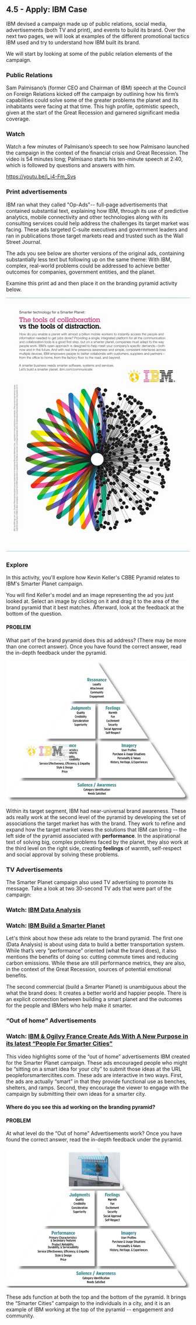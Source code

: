 ## 4.5 - Apply: IBM Case

IBM devised a campaign made up of public relations, social media, advertisements (both TV and print), and events to build its brand. Over the next two pages, we will look at examples of the different promotional tactics IBM used and try to understand how IBM built its brand.

We will start by looking at some of the public relation elements of the campaign.

### **Public Relations**

Sam Palmisano’s (former CEO and Chairman of IBM) speech at the Council on Foreign Relations kicked off the campaign by outlining how his firm’s capabilities could solve some of the greater problems the planet and its inhabitants were facing at that time.  This high profile, optimistic speech, given at the start of the Great Recession and garnered significant media coverage. 

### Watch

Watch a few minutes of Palmisano’s speech to see how Palmisano launched the campaign in the context of the financial crisis and Great Recession. The video is 54 minutes long; Palmisano starts his ten-minute speech at 2:40, which is followed by questions and answers with him.

https://youtu.be/i_j4-Fm_Svs



### **Print advertisements**

IBM ran what they called "Op-Ads"-- full-page advertisements that contained substantial text, explaining how IBM, through its use of predictive analytics, mobile connectivity and other technologies along with its consulting services could help address the challenges its target market was facing.  These ads targeted C-suite executives and government leaders and ran in publications those target markets read and trusted such as the Wall Street Journal. 

The ads you see below are shorter versions of the original ads, containing substantially less text but following up on the same theme: With IBM, complex, real-world problems could be addressed to achieve better outcomes for companies, government entities, and the planet. 

Examine this print ad and then place it on the branding pyramid activity below.

![](./collaborationvsdistraction-filtered.jpg)

 ### Explore

In this activity, you'll explore how Kevin Keller's CBBE Pyramid relates to IBM's Smarter Planet campaign.

You will find Keller's model and an image representing the ad you just looked at. Select an image by clicking on it and drag it to the area of the brand pyramid that it best matches. Afterward, look at the feedback at the bottom of the question.



#### PROBLEM

What part of the brand pyramid does this ad address? (There may be more than one correct answer). Once you have found the correct answer, read the in-depth feedback under the pyramid.

![](./ibmrebranding_keller.png)

Within its target segment, IBM had near-universal brand awareness. These ads really work at the second level of the pyramid by developing the set of associations the target market has with the brand. They work to refine and expand how the target market views the solutions that IBM can bring -- the left side of the pyramid associated with **performance**. In the aspirational text of solving big, complex problems faced by the planet, they also work at the third level on the right side, creating **feelings** of warmth, self-respect and social approval by solving these problems.

### **TV Advertisements**

The Smarter Planet campaign also used TV advertising to promote its message.  Take a look at two 30-second TV ads that were part of the campaign:

### **Watch:** [IBM Data Analysis](https://www.youtube.com/watch?v=VbhrV_OY-oc&list=PLqJeFUp_WQXqzSIyYd2U9vuiaPHyuelqG&index=6)

### **Watch:** [IBM Build a Smarter Planet](https://www.youtube.com/watch?v=ib1H-8bKhcM) 

Let's think about how these ads relate to the brand pyramid. The first one (Data Analysis)  is about using data to build a better transportation system.  While that’s very “performance” oriented (what the brand does), it also mentions the benefits of doing so: cutting commute times and reducing carbon emissions.  While these are still performance metrics, they are also, in the context of the Great Recession, sources of potential emotional benefits. 

The second commercial (build a Smarter Planet) is unambiguous about the what the brand does: It creates a better world and happier people. There is an explicit connection between building a smart planet and the outcomes for the people and IBMers who help make it smarter.   

### **“Out of home” Advertisements**

### **Watch:** [IBM & Ogilvy France Create Ads With A New Purpose in its latest “People For Smarter Cities”](https://vimeo.com/67570047)

This video highlights some of the “out of home” advertisements IBM created for the Smarter Planet campaign.  These ads encouraged people who might be “sitting on a smart idea for your city” to submit those ideas at the URL peopleforsmartercitites.com.  These ads are interactive in two ways. First, the ads are actually “smart” in that they provide functional use as benches, shelters, and ramps.  Second, they encourage the viewer to engage with the campaign by submitting their own ideas for a smarter city. 

#### Where do you see this ad working on the branding pyramid? 

#### PROBLEM

At what level do the “Out of home” Advertisements work? Once you have found the correct answer, read the in-depth feedback under the pyramid.

![](./ibm-outofhome.png)

These ads function at both the top and the bottom of the pyramid. It brings the “Smarter Cities” campaign to the individuals in a city, and it is an example of IBM working at the top of the pyramid -- engagement and community.

